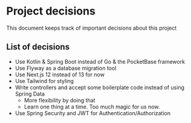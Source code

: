 # Project decisions

This document keeps track of important decisions about this project

## List of decisions

- Use Kotlin & Spring Boot instead of Go & the PocketBase framework
- Use Flyway as a database migration tool
- Use Next.js 12 instead of 13 for now
- Use Tailwind for styling
- Write controllers and accept some boilerplate code instead of using Spring Data
  - More flexibility by doing that
  - Learn one thing at a time. Too much magic for us now.
- Use Spring Security and JWT for Authentication/Authorization

